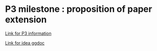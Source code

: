 # P3 milestone : proposition of paper extension 

[Link for P3 information](https://docs.google.com/document/d/1PHv1wcScfFz1zF9nuzbhlF89lH-I2x1d-QoUmJZrSFc/edit)

[Link for idea ggdoc](https://docs.google.com/document/d/14IGVtt_Xo7xC49fvVUNsjtBrEgZz0ZmfWpzUkYwOi6U/edit?usp=sharing)